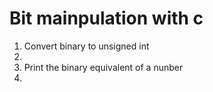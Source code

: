 # Bit mainpulation with c
<ol>
<li>Convert binary to unsigned int<li>
<li>Print the binary equivalent of a nunber<li>
</ol>
